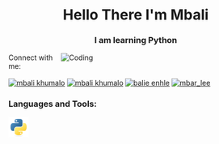 <h1 align="center">Hello There I'm Mbali</h1>
<h3 align="center">I am learning Python</h3>
<img align="right" alt="Coding" width="400" src="https://media.wired.com/photos/5e59a85635982c0009f6eb8a/master/pass/python-popularity.jpg"
- 🔭 I’m currently working on **alx-high_level_programming**
- 🌱 I’m currently learning **Python**
- 💬 Ask me about **Python**
- 📫 How to reach me **shezi7314@gmail.com**
<h3 align="left">Connect with me:</h3>
<p align="left">
<a href="https://twitter.com/mbali khumalo" target="blank"><img align="center" src="https://raw.githubusercontent.com/rahuldkjain/github-profile-readme-generator/master/src/images/icons/Social/twitter.svg" alt="mbali khumalo" height="30" width="40" /></a>
<a href="https://linkedin.com/in/mbali khumalo" target="blank"><img align="center" src="https://raw.githubusercontent.com/rahuldkjain/github-profile-readme-generator/master/src/images/icons/Social/linked-in-alt.svg" alt="mbali khumalo" height="30" width="40" /></a>
<a href="https://fb.com/balie enhle" target="blank"><img align="center" src="https://raw.githubusercontent.com/rahuldkjain/github-profile-readme-generator/master/src/images/icons/Social/facebook.svg" alt="balie enhle" height="30" width="40" /></a>
<a href="https://instagram.com/mbar_lee" target="blank"><img align="center" src="https://raw.githubusercontent.com/rahuldkjain/github-profile-readme-generator/master/src/images/icons/Social/instagram.svg" alt="mbar_lee" height="30" width="40" /></a>
</p>
<h3 align="left">Languages and Tools:</h3>
<p align="left"> <a href="https://www.python.org" target="_blank" rel="noreferrer"> <img src="https://raw.githubusercontent.com/devicons/devicon/master/icons/python/python-original.svg" alt="python" width="40" height="40"/> </a> </p>
